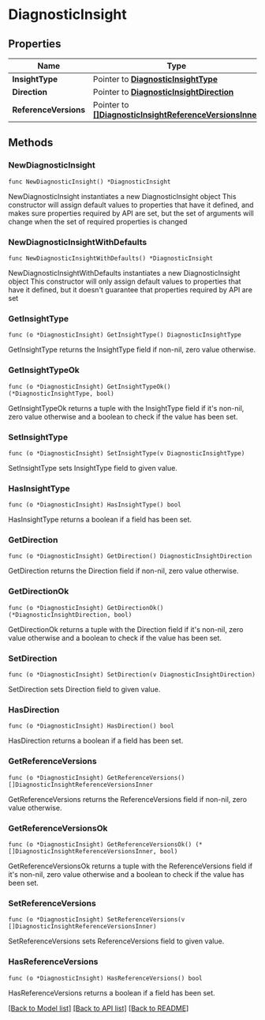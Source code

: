 # DiagnosticInsight

## Properties

Name | Type | Description | Notes
------------ | ------------- | ------------- | -------------
**InsightType** | Pointer to [**DiagnosticInsightType**](DiagnosticInsightType.md) |  | [optional] 
**Direction** | Pointer to [**DiagnosticInsightDirection**](DiagnosticInsightDirection.md) |  | [optional] 
**ReferenceVersions** | Pointer to [**[]DiagnosticInsightReferenceVersionsInner**](DiagnosticInsightReferenceVersionsInner.md) |  | [optional] 

## Methods

### NewDiagnosticInsight

`func NewDiagnosticInsight() *DiagnosticInsight`

NewDiagnosticInsight instantiates a new DiagnosticInsight object
This constructor will assign default values to properties that have it defined,
and makes sure properties required by API are set, but the set of arguments
will change when the set of required properties is changed

### NewDiagnosticInsightWithDefaults

`func NewDiagnosticInsightWithDefaults() *DiagnosticInsight`

NewDiagnosticInsightWithDefaults instantiates a new DiagnosticInsight object
This constructor will only assign default values to properties that have it defined,
but it doesn't guarantee that properties required by API are set

### GetInsightType

`func (o *DiagnosticInsight) GetInsightType() DiagnosticInsightType`

GetInsightType returns the InsightType field if non-nil, zero value otherwise.

### GetInsightTypeOk

`func (o *DiagnosticInsight) GetInsightTypeOk() (*DiagnosticInsightType, bool)`

GetInsightTypeOk returns a tuple with the InsightType field if it's non-nil, zero value otherwise
and a boolean to check if the value has been set.

### SetInsightType

`func (o *DiagnosticInsight) SetInsightType(v DiagnosticInsightType)`

SetInsightType sets InsightType field to given value.

### HasInsightType

`func (o *DiagnosticInsight) HasInsightType() bool`

HasInsightType returns a boolean if a field has been set.

### GetDirection

`func (o *DiagnosticInsight) GetDirection() DiagnosticInsightDirection`

GetDirection returns the Direction field if non-nil, zero value otherwise.

### GetDirectionOk

`func (o *DiagnosticInsight) GetDirectionOk() (*DiagnosticInsightDirection, bool)`

GetDirectionOk returns a tuple with the Direction field if it's non-nil, zero value otherwise
and a boolean to check if the value has been set.

### SetDirection

`func (o *DiagnosticInsight) SetDirection(v DiagnosticInsightDirection)`

SetDirection sets Direction field to given value.

### HasDirection

`func (o *DiagnosticInsight) HasDirection() bool`

HasDirection returns a boolean if a field has been set.

### GetReferenceVersions

`func (o *DiagnosticInsight) GetReferenceVersions() []DiagnosticInsightReferenceVersionsInner`

GetReferenceVersions returns the ReferenceVersions field if non-nil, zero value otherwise.

### GetReferenceVersionsOk

`func (o *DiagnosticInsight) GetReferenceVersionsOk() (*[]DiagnosticInsightReferenceVersionsInner, bool)`

GetReferenceVersionsOk returns a tuple with the ReferenceVersions field if it's non-nil, zero value otherwise
and a boolean to check if the value has been set.

### SetReferenceVersions

`func (o *DiagnosticInsight) SetReferenceVersions(v []DiagnosticInsightReferenceVersionsInner)`

SetReferenceVersions sets ReferenceVersions field to given value.

### HasReferenceVersions

`func (o *DiagnosticInsight) HasReferenceVersions() bool`

HasReferenceVersions returns a boolean if a field has been set.


[[Back to Model list]](../README.md#documentation-for-models) [[Back to API list]](../README.md#documentation-for-api-endpoints) [[Back to README]](../README.md)


